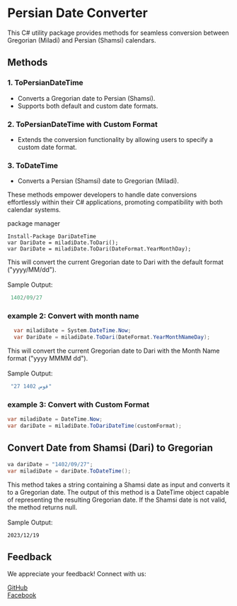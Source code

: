 # Persian Date Converter

This C# utility package provides methods for seamless conversion between Gregorian (Miladi) and Persian (Shamsi) calendars.

## Methods

### 1. ToPersianDateTime
   - Converts a Gregorian date to Persian (Shamsi).
   - Supports both default and custom date formats.

### 2. ToPersianDateTime with Custom Format
   - Extends the conversion functionality by allowing users to specify a custom date format.

### 3. ToDateTime
   - Converts a Persian (Shamsi) date to Gregorian (Miladi).

These methods empower developers to handle date conversions effortlessly within their C# applications, promoting compatibility with both calendar systems.


package manager
``` 
Install-Package DariDateTime
var DariDate = miladiDate.ToDari();
var DariDate = miladiDate.ToDari(DateFormat.YearMonthDay);
```
This will convert the current Gregorian date to Dari with the default format ("yyyy/MM/dd").
<br>
<br>
Sample Output:
```csharp
 1402/09/27
```

### example 2: Convert with month name
```c#
  var miladiDate = System.DateTime.Now;
  var DariDate = miladiDate.ToDari(DateFormat.YearMonthNameDay);
```
This will convert the current Gregorian date to Dari with the Month Name format ("yyyy MMMM dd").
<br>
<br>
Sample Output:
```csharp
 "27 قوس 1402"
```

### example 3: Convert with Custom Format
```C#
var miladiDate = DateTime.Now;
var dariDate = miladiDate.ToDariDateTime(customFormat);
```

## Convert Date from Shamsi (Dari) to Gregorian

```csharp
va dariDate = "1402/09/27";
var miladiDate = dariDate.ToDateTime();
```
This method takes a string containing a Shamsi date as input and converts it to a Gregorian date. The output of this method is a DateTime object capable of representing the resulting Gregorian date. If the Shamsi date is not valid, the method returns null.
<br>
<br>
Sample Output:
```csahrp
2023/12/19
```

## Feedback
We appreciate your feedback! Connect with us:

[GitHub](https://github.com/NavedIhsas/)
<br>
[Facebook](https://www.facebook.com/qudratihsas/)

